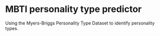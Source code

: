 # MBTI personality type predictor
Using the Myers-Briggs Personality Type Dataset to identify personality types.
